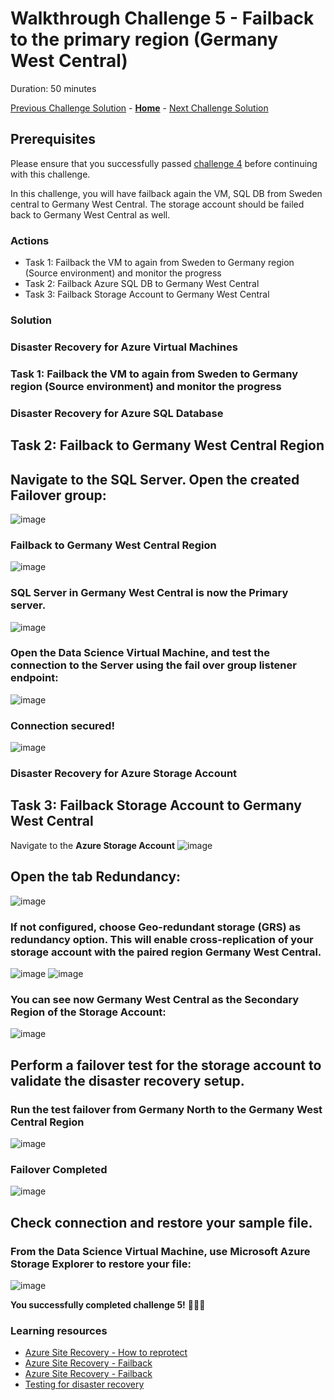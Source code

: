 # Walkthrough Challenge 5 - Failback to the primary region (Germany West Central)

Duration: 50 minutes

[Previous Challenge Solution](../challenge-3/solution.md) - **[Home](../../Readme.md)** - [Next Challenge Solution](../challenge-5/solution.md)

## Prerequisites

Please ensure that you successfully passed [challenge 4](../../Readme.md#challenge-4) before continuing with this challenge.

In this challenge, you will have failback again the VM, SQL DB from Sweden central to Germany West Central. The storage account should be failed back to Germany West Central as well.

### Actions
* Task 1: Failback the VM to again from Sweden to Germany region (Source environment) and monitor the progress
* Task 2: Failback Azure SQL DB to Germany West Central
* Task 3: Failback Storage Account to Germany West Central

### Solution

### Disaster Recovery for Azure Virtual Machines

### Task 1: Failback the VM to again from Sweden to Germany region (Source environment) and monitor the progress



### Disaster Recovery for Azure SQL Database

## Task 2: Failback to Germany West Central Region

## Navigate to the **SQL Server**. Open the created **Failover group**:
![image](./img/20.png)

### Failback to Germany West Central Region
![image](./img/21.png)

### **SQL Server** in Germany West Central is now the Primary server.
![image](./img/22.png)

### Open the Data Science Virtual Machine, and test the connection to the Server using the **fail over group listener endpoint**:
![image](./img/08.png)

### Connection secured! 
![image](./img/09.png)

### Disaster Recovery for Azure Storage Account

## Task 3: Failback Storage Account to Germany West Central

Navigate to the **Azure Storage Account**
![image](./img/17.png)

## Open the tab **Redundancy**:
![image](./img/18.png)

### If not configured, choose Geo-redundant storage (GRS) as redundancy option. This will enable cross-replication of your storage account with the paired region Germany West Central. 
![image](./img/13.png)
![image](./img/14.png)

### You can see now Germany West Central as the Secondary Region of the Storage Account:
![image](./img/15.png)

## Perform a failover test for the storage account to validate the disaster recovery setup.

### Run the test failover from Germany North to the Germany West Central Region
![image](./img/19.png)

### Failover Completed
![image](./img/23.png)

## Check connection and restore your sample file.

### From the Data Science Virtual Machine, use **Microsoft Azure Storage Explorer** to restore your file:
![image](./img/16.png)

**You successfully completed challenge 5!** 🚀🚀🚀

### Learning resources
* [Azure Site Recovery - How to reprotect](https://learn.microsoft.com/en-us/azure/site-recovery/azure-to-azure-how-to-reprotect)
* [Azure Site Recovery - Failback](https://learn.microsoft.com/en-us/azure/site-recovery/azure-to-azure-tutorial-failback)
* [Azure Site Recovery - Failback](https://learn.microsoft.com/en-us/azure/site-recovery/azure-to-azure-tutorial-enable-replication)
* [Testing for disaster recovery](https://learn.microsoft.com/en-us/azure/site-recovery/site-recovery-test-failover-to-azure)

